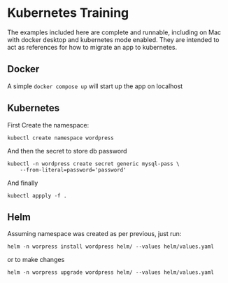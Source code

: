 # Kubernetes Training
The examples included here are complete and runnable, including on Mac with docker desktop and kubernetes mode enabled.
They are intended to act as references for how to migrate an app to kubernetes.

## Docker
A simple ``docker compose up`` will start up the app on localhost


## Kubernetes
First Create the namespace:

```
kubectl create namespace wordpress 
```

And then the secret to store db password
```
kubectl -n wordpress create secret generic mysql-pass \
    --from-literal=password='password'
```

And finally 
```
kubectl appply -f .
```

## Helm
Assuming namespace was created as per previous, just run: 
```
helm -n worpress install wordpress helm/ --values helm/values.yaml
```

or to make changes 
```
helm -n worpress upgrade wordpress helm/ --values helm/values.yaml
```